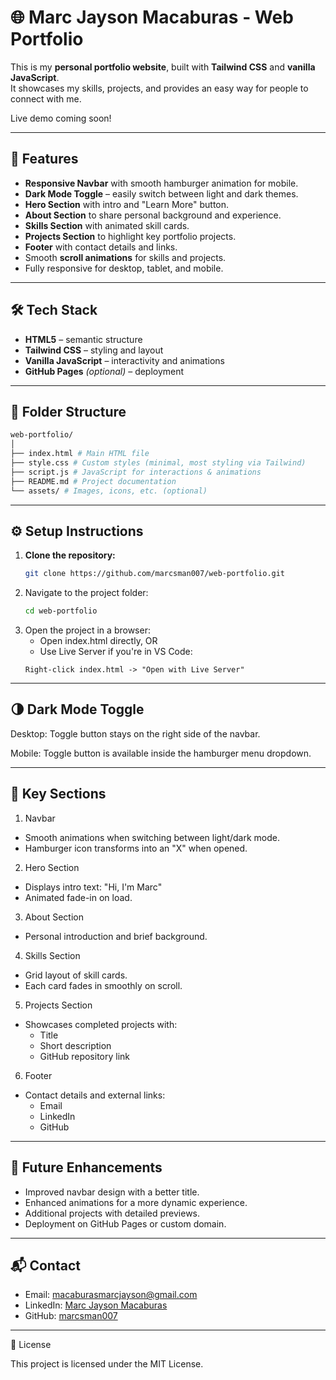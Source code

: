 # 🌐 Marc Jayson Macaburas - Web Portfolio

This is my **personal portfolio website**, built with **Tailwind CSS** and **vanilla JavaScript**.  
It showcases my skills, projects, and provides an easy way for people to connect with me.

Live demo coming soon!

---

## 🚀 Features

- **Responsive Navbar** with smooth hamburger animation for mobile.
- **Dark Mode Toggle** – easily switch between light and dark themes.
- **Hero Section** with intro and "Learn More" button.
- **About Section** to share personal background and experience.
- **Skills Section** with animated skill cards.
- **Projects Section** to highlight key portfolio projects.
- **Footer** with contact details and links.
- Smooth **scroll animations** for skills and projects.
- Fully responsive for desktop, tablet, and mobile.

---

## 🛠️ Tech Stack

- **HTML5** – semantic structure
- **Tailwind CSS** – styling and layout
- **Vanilla JavaScript** – interactivity and animations
- **GitHub Pages** *(optional)* – deployment

---

## 📁 Folder Structure
```bash
web-portfolio/
│
├── index.html # Main HTML file
├── style.css # Custom styles (minimal, most styling via Tailwind)
├── script.js # JavaScript for interactions & animations
├── README.md # Project documentation
└── assets/ # Images, icons, etc. (optional)
```

---

## ⚙️ Setup Instructions

1. **Clone the repository:**
   ```bash
   git clone https://github.com/marcsman007/web-portfolio.git
   ```
2. Navigate to the project folder:
   ```bash
   cd web-portfolio
   ```
3. Open the project in a browser:
   * Open index.html directly, OR
   * Use Live Server if you're in VS Code:
   ```arduino
   Right-click index.html -> "Open with Live Server"
   ```

---

## 🌗 Dark Mode Toggle

Desktop: Toggle button stays on the right side of the navbar.

Mobile: Toggle button is available inside the hamburger menu dropdown.

---

## 🧩 Key Sections
1. Navbar
* Smooth animations when switching between light/dark mode.
* Hamburger icon transforms into an "X" when opened.

2. Hero Section
* Displays intro text: "Hi, I'm Marc"
* Animated fade-in on load.

3. About Section
* Personal introduction and brief background.

4. Skills Section
* Grid layout of skill cards.
* Each card fades in smoothly on scroll.

5. Projects Section
* Showcases completed projects with:
  * Title
  * Short description
  * GitHub repository link

6. Footer
* Contact details and external links:
  * Email
  * LinkedIn
  * GitHub

---

## 🧪 Future Enhancements
* Improved navbar design with a better title.
* Enhanced animations for a more dynamic experience.
* Additional projects with detailed previews.
* Deployment on GitHub Pages or custom domain.

---

## 📬 Contact
* Email: macaburasmarcjayson@gmail.com
* LinkedIn: [Marc Jayson Macaburas](www.linkedin.com/in/marc-jayson-macaburas)
* GitHub: [marcsman007](https://github.com/marcsman007)

---

📜 License

This project is licensed under the MIT License.
